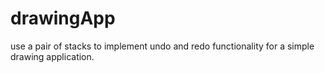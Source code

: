 # drawingApp
use a pair of stacks to implement undo and redo functionality for a simple drawing application.
